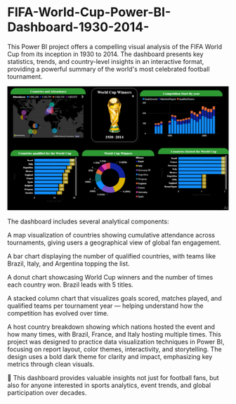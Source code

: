 # FIFA-World-Cup-Power-BI-Dashboard-1930-2014-
This Power BI project offers a compelling visual analysis of the FIFA World Cup from its inception in 1930 to 2014. The dashboard presents key statistics, trends, and country-level insights in an interactive format, providing a powerful summary of the world's most celebrated football tournament.

![image alt](https://github.com/irfanulkabirhira/FIFA-World-Cup-Power-BI-Dashboard-1930-2014-/blob/7475cbc88122b32e1216597943aea1c1d7059afa/FIfar%20Word%20Cup%20project.png)

The dashboard includes several analytical components:

   A map visualization of countries showing cumulative attendance across tournaments, giving users a geographical view of global fan engagement.

  A bar chart displaying the number of qualified countries, with teams like Brazil, Italy, and Argentina topping the list.

   A donut chart showcasing World Cup winners and the number of times each country won. Brazil leads with 5 titles.

  A stacked column chart that visualizes goals scored, matches played, and qualified teams per tournament year — helping understand how the competition has evolved over time.

  A host country breakdown showing which nations hosted the event and how many times, with Brazil, France, and Italy hosting multiple times.
This project was designed to practice data visualization techniques in Power BI, focusing on report layout, color themes, interactivity, and storytelling. The design uses a bold dark theme for clarity and impact, emphasizing key metrics through clean visuals.

🧩 This dashboard provides valuable insights not just for football fans, but also for anyone interested in sports analytics, event trends, and global participation over decades.

